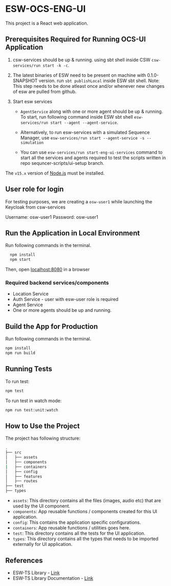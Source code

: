 # ESW-OCS-ENG-UI

This project is a React web application.

## Prerequisites Required for Running OCS-UI Application

1. csw-services should be up & running.
    using sbt shell inside CSW `csw-services/run start -k -c`.

2. The latest binaries of ESW need to be present on machine with 0.1.0-SNAPSHOT version.
    run `sbt publishLocal` inside ESW sbt shell.
    Note: This step needs to be done atleast once and/or whenever new changes of esw are pulled from github.

3. Start esw services
    * `AgentService` along with one or more agent should be up & running. To start, run following command inside ESW sbt shell `esw-services/run start --agent --agent-service`.

    * Alternatively, to run esw-services with a simulated Sequence Manager, use
    `esw-services/run start --agent-service -s --simulation`

    * You can use `esw-services/run start-eng-ui-services` command to start all the services and agents required to test the scripts written in repo sequncer-scripts/ui-setup branch.

The `v15.x` version of [Node.js](https://nodejs.org/en/download/package-manager/) must be installed.

## User role for login

For testing purposes, we are creating a `osw-user1` while launching the Keycloak from csw-services

Username: osw-user1
Password: osw-user1

## Run the Application in Local Environment

Run following commands in the terminal.

  ```bash
    npm install
    npm start
  ```

Then, open [localhost:8080](http://localhost:8080) in a browser

### Required backend services/components

* Location Service
* Auth Service - user with esw-user role is required
* Agent Service
* One or more agents should be up and running.

## Build the App for Production

Run following commands in the terminal.

```bash
npm install
npm run build
```

## Running Tests

To run test:
```bash
npm test
```
To run test in watch mode:
```bash
npm run test:unit:watch
```
## How to Use the Project

The project has following structure:

```bash
.
├── src
│   ├── assets
│   ├── components
|   ├── containers
│   ├── config
│   ├── features
│   ├── routes
├── test
├── types
```

* `assets`: This directory contains all the files (images, audio etc) that are used by the UI component.
* `components`: App reusable functions / components created for this UI application.
* `config`: This contains the application specific configurations.
* `containers`: App reusable functions / utilities goes here.
* `test`: This directory contains all the tests for the UI application.
* `types`: This directory contains all the types that needs to be imported externally for UI application.

## References

* ESW-TS Library - [Link](https://github.com/tmtsoftware/esw-ts/)
* ESW-TS Library Documentation - [Link](https://tmtsoftware.github.io/esw-ts/)
